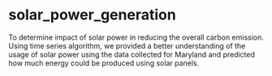 # solar_power_generation
To determine impact of solar power in reducing the overall carbon emission. Using time series algorithm, we provided a better understanding of the usage of solar power using the data collected for Maryland and predicted how much energy could be produced using solar panels. 
 
